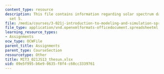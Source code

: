 ```yaml
---
content_type: resource
description: This file contains information regarding solar spectrum data for problem
  set 5.
file: /media/courses/3-021j-introduction-to-modeling-and-simulation-spring-2012/09e5f995b6e90635f8f4c68cc3339761_MIT3_021JS13_thesun.xlsx
file_type: application/vnd.openxmlformats-officedocument.spreadsheetml.sheet
learning_resource_types:
- Assignments
ocw_type: OCWFile
parent_title: Assignments
parent_type: CourseSection
resourcetype: Other
title: MIT3_021JS13_thesun.xlsx
uid: 09e5f995-b6e9-0635-f8f4-c68cc3339761
---
```

